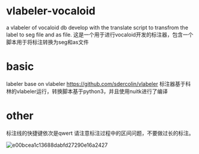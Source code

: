 # vlabeler-vocaloid
a vlabeler of vocaloid db develop with the translate script to transfrom the label to seg file and as file.
这是一个用于进行vocaloid开发的标注器，包含一个脚本用于将标注转换为seg和as文件

# basic
labeler base on vlabeler https://github.com/sdercolin/vlabeler
标注器基于科林的vlabeler运行，转换脚本基于python3，并且使用nuitk进行了编译

# other
标注线的快捷键依次是qwert
请注意标注过程中的区间问题，不要做过长的标注。

![e00bcea1c13688dabfd27290e16a2427](https://github.com/mhbalthasar/vlabeler-vocaloid/assets/98707331/2c1a1f43-33c7-4981-8951-507c4456da63)
